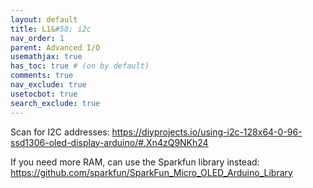 ```yaml
---
layout: default
title: L1&#58; i2c
nav_order: 1
parent: Advanced I/O
usemathjax: true
has_toc: true # (on by default)
comments: true
nav_exclude: true
usetocbot: true
search_exclude: true
---
```


Scan for I2C addresses:
https://diyprojects.io/using-i2c-128x64-0-96-ssd1306-oled-display-arduino/#.Xn4zQ9NKh24

If you need more RAM, can use the Sparkfun library instead:
https://github.com/sparkfun/SparkFun_Micro_OLED_Arduino_Library